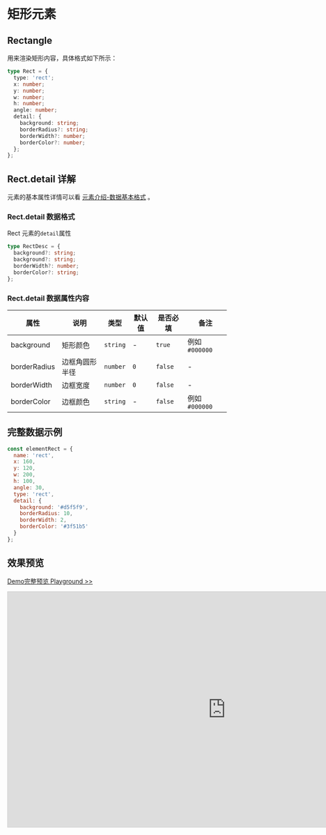 # 矩形元素

## Rectangle

用来渲染矩形内容，具体格式如下所示：

```ts
type Rect = {
  type: 'rect';
  x: number;
  y: number;
  w: number;
  h: number;
  angle: number;
  detail: {
    background: string;
    borderRadius?: string;
    borderWidth?: number;
    borderColor?: number;
  };
};
```

## Rect.detail 详解

元素的基本属性详情可以看 [元素介绍-数据基本格式](./info.md#数据基本格式) 。

### Rect.detail 数据格式

Rect 元素的`detail`属性

```ts
type RectDesc = {
  background?: string;
  background?: string;
  borderWidth?: number;
  borderColor?: string;
};
```

### Rect.detail 数据属性内容

| 属性         | 说明           | 类型     | 默认值 | 是否必填 | 备注           |
| ------------ | -------------- | -------- | ------ | -------- | -------------- |
| background   | 矩形颜色       | `string` | -      | `true`   | 例如 `#000000` |
| borderRadius | 边框角圆形半径 | `number` | `0`    | `false`  | -              |
| borderWidth  | 边框宽度       | `number` | `0`    | `false`  | -              |
| borderColor  | 边框颜色       | `string` | -      | `false`  | 例如 `#000000` |

## 完整数据示例

```js
const elementRect = {
  name: 'rect',
  x: 160,
  y: 120,
  w: 200,
  h: 100,
  angle: 30,
  type: 'rect',
  detail: {
    background: '#d5f5f9',
    borderRadius: 10,
    borderWidth: 2,
    borderColor: '#3f51b5'
  }
};
```

## 效果预览

[Demo完整预览 Playground >>](https://idraw.js.org/playground/?demo=elem-rect)

<iframe class="idraw-playground-preview" 
    src="https://idraw.js.org/playground/?demo=elem-rect&header=false&sider=false&default-editor-split=50" 
    width="1000" height="540" frameborder="no" border="0"
    style="border: 1px solid #cecece; margin: 0px auto;"
  ></iframe>
